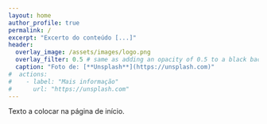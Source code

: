 ```yaml
---
layout: home
author_profile: true
permalink: /
excerpt: "Excerto do conteúdo [...]"
header:
  overlay_image: /assets/images/logo.png
  overlay_filter: 0.5 # same as adding an opacity of 0.5 to a black background
  caption: "Foto de: [**Unsplash**](https://unsplash.com)"
#  actions:
#    - label: "Mais informação"
#      url: "https://unsplash.com"
---
```


Texto a colocar na página de início.